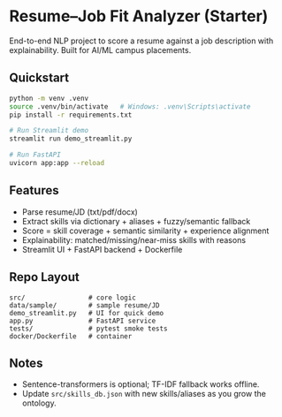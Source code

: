 # Resume–Job Fit Analyzer (Starter)

End-to-end NLP project to score a resume against a job description with explainability. Built for AI/ML campus placements.

## Quickstart
```bash
python -m venv .venv
source .venv/bin/activate   # Windows: .venv\Scripts\activate
pip install -r requirements.txt

# Run Streamlit demo
streamlit run demo_streamlit.py

# Run FastAPI
uvicorn app:app --reload
```

## Features
- Parse resume/JD (txt/pdf/docx)
- Extract skills via dictionary + aliases + fuzzy/semantic fallback
- Score = skill coverage + semantic similarity + experience alignment
- Explainability: matched/missing/near-miss skills with reasons
- Streamlit UI + FastAPI backend + Dockerfile

## Repo Layout
```
src/                # core logic
data/sample/        # sample resume/JD
demo_streamlit.py   # UI for quick demo
app.py              # FastAPI service
tests/              # pytest smoke tests
docker/Dockerfile   # container
```

## Notes
- Sentence-transformers is optional; TF-IDF fallback works offline.
- Update `src/skills_db.json` with new skills/aliases as you grow the ontology.